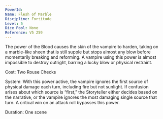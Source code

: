 ```yaml
---
PowerId: 
Name: Flesh of Marble
Discipline: Fortitude
Level: 5
Dice Pool: None
Reference: V5 259
---
```

The power of the Blood causes the skin of the vampire to harden, taking on a marble-like sheen that is still supple but stops almost any blow before momentarily breaking and reforming. A vampire using this power is almost impossible to destroy outright, barring a lucky blow or physical restraint.   

Cost: Two Rouse Checks   

System: With this power active, the vampire ignores the first source of physical damage each turn, including fire but not sunlight. If confusion arises about which source is “first,” the Storyteller either decides based on the narrative, or the vampire ignores the most damaging single source that turn. A critical win on an attack roll bypasses this power.   

Duration: One scene